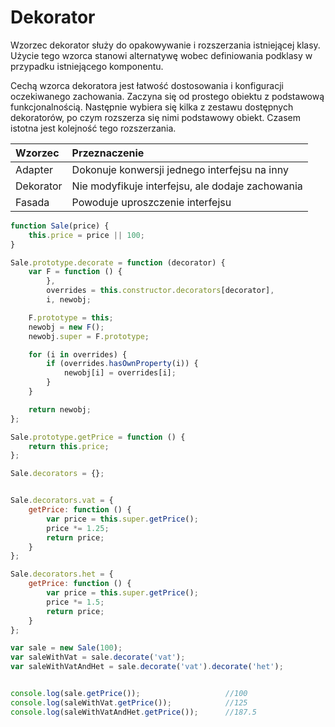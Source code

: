 # Dekorator

Wzorzec dekorator służy do opakowywanie i rozszerzania istniejącej klasy. Użycie tego wzorca stanowi alternatywę wobec definiowania podklasy w przypadku istniejącego komponentu.

Cechą wzorca dekoratora jest łatwość dostosowania i konfiguracji oczekiwanego zachowania. Zaczyna się od prostego obiektu z podstawową funkcjonalnością. Następnie wybiera się kilka z zestawu dostępnych dekoratorów, po czym rozszerza się nimi podstawowy obiekt. Czasem istotna jest kolejność tego rozszerzania.

| Wzorzec | Przeznaczenie |
| :--- | :--- |
| Adapter | Dokonuje konwersji jednego interfejsu na inny |
| Dekorator | Nie modyfikuje interfejsu, ale dodaje zachowania |
| Fasada | Powoduje uproszczenie interfejsu |

```js
function Sale(price) {
    this.price = price || 100;
}

Sale.prototype.decorate = function (decorator) {
    var F = function () {
        },
        overrides = this.constructor.decorators[decorator],
        i, newobj;

    F.prototype = this;
    newobj = new F();
    newobj.super = F.prototype;

    for (i in overrides) {
        if (overrides.hasOwnProperty(i)) {
            newobj[i] = overrides[i];
        }
    }

    return newobj;
};

Sale.prototype.getPrice = function () {
    return this.price;
};

Sale.decorators = {};


Sale.decorators.vat = {
    getPrice: function () {
        var price = this.super.getPrice();
        price *= 1.25;
        return price;
    }
};

Sale.decorators.het = {
    getPrice: function () {
        var price = this.super.getPrice();
        price *= 1.5;
        return price;
    }
};

var sale = new Sale(100);
var saleWithVat = sale.decorate('vat');
var saleWithVatAndHet = sale.decorate('vat').decorate('het');


console.log(sale.getPrice());                   //100
console.log(saleWithVat.getPrice());            //125
console.log(saleWithVatAndHet.getPrice());      //187.5

```



